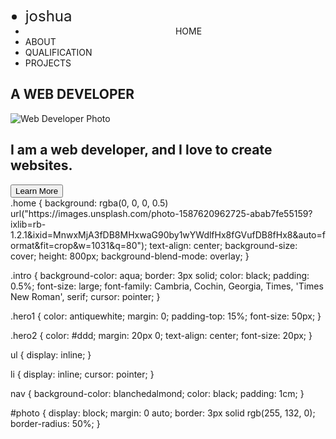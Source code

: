 <!DOCTYPE html>
<html lang="en">
<head>
    <meta charset="UTF-8">
    <meta name="viewport" content="width=device-width, initial-scale=1.0">
    <title>My Web Page</title>
    <link rel="stylesheet" href="style.css">
</head>
<body>
    <div>
        <div id="header">
            <nav>
                <ul>
                    <li style="font-size: x-large;">joshua</li>
                    <li style="padding-right: 3%; padding-top: 1px; padding-left: 50%;">HOME</li>
                    <li style="padding-right: 3%;">ABOUT</li>
                    <li style="padding-right: 3%;">QUALIFICATION</li>
                    <li style="padding-right: 3%;">PROJECTS</li>
                </ul>
            </nav>
        </div>
    </div>
    <div>
        <section class="home">
            <h1 class="hero1">A WEB DEVELOPER</h1>
            <img id="photo" src="https://images.unsplash.com/photo-1587620962725-abab7fe55159?ixlib=rb-1.2.1&ixid=MnwxMjA3fDB8MHxwaG90by1wYWdlfHx8fGVufDB8fHx8&auto=format&fit=crop&w=1031&q=80" alt="Web Developer Photo">
            <br>
            <h2 class="hero2">I am a web developer, and I love to create websites.</h2>
            <button class="intro">Learn More</button>
        </section>
    </div>
</body>
</html>
.home {
    background: rgba(0, 0, 0, 0.5) url("https://images.unsplash.com/photo-1587620962725-abab7fe55159?ixlib=rb-1.2.1&ixid=MnwxMjA3fDB8MHxwaG90by1wYWdlfHx8fGVufDB8fHx8&auto=format&fit=crop&w=1031&q=80");
    text-align: center;
    background-size: cover;
    height: 800px;
    background-blend-mode: overlay;
}

.intro {
    background-color: aqua;
    border: 3px solid;
    color: black;
    padding: 0.5%;
    font-size: large;
    font-family: Cambria, Cochin, Georgia, Times, 'Times New Roman', serif;
    cursor: pointer;
}

.hero1 {
    color: antiquewhite;
    margin: 0;
    padding-top: 15%;
    font-size: 50px;
}

.hero2 {
    color: #ddd;
    margin: 20px 0;
    text-align: center;
    font-size: 20px;
}

ul {
    display: inline;
}

li {
    display: inline;
    cursor: pointer;
}

nav {
    background-color: blanchedalmond;
    color: black;
    padding: 1cm;
}

#photo {
    display: block;
    margin: 0 auto;
    border: 3px solid rgb(255, 132, 0);
    border-radius: 50%;
}

